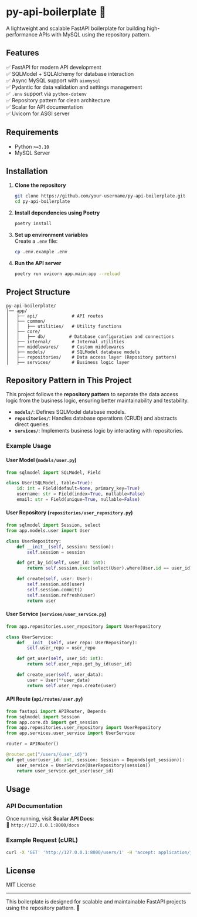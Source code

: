 # **py-api-boilerplate** 🚀

A lightweight and scalable FastAPI boilerplate for building high-performance APIs with MySQL using the repository pattern.

## **Features**

✅ FastAPI for modern API development  
✅ SQLModel + SQLAlchemy for database interaction  
✅ Async MySQL support with `aiomysql`  
✅ Pydantic for data validation and settings management  
✅ `.env` support via `python-dotenv`  
✅ Repository pattern for clean architecture  
✅ Scalar for API documentation  
✅ Uvicorn for ASGI server

## **Requirements**

- Python `>=3.10`
- MySQL Server

## **Installation**

1. **Clone the repository**

   ```sh
   git clone https://github.com/your-username/py-api-boilerplate.git
   cd py-api-boilerplate
   ```

2. **Install dependencies using Poetry**

   ```sh
   poetry install
   ```

3. **Set up environment variables**  
   Create a `.env` file:

   ```sh
   cp .env.example .env
   ```

4. **Run the API server**
   ```sh
   poetry run uvicorn app.main:app --reload
   ```

## **Project Structure**

```
py-api-boilerplate/
│── app/
│   ├── api/             # API routes
│   ├── common/
│   │   ├── utilities/   # Utility functions
│   ├── core/
│   │   ├── db/         # Database configuration and connections
│   ├── internal/        # Internal utilities
│   ├── middlewares/     # Custom middlewares
│   ├── models/          # SQLModel database models
│   ├── repositories/    # Data access layer (Repository pattern)
│   ├── services/        # Business logic layer
```

## **Repository Pattern in This Project**

This project follows the **repository pattern** to separate the data access logic from the business logic, ensuring better maintainability and testability.

- **`models/`**: Defines SQLModel database models.
- **`repositories/`**: Handles database operations (CRUD) and abstracts direct queries.
- **`services/`**: Implements business logic by interacting with repositories.

### **Example Usage**

#### **User Model (`models/user.py`)**

```python
from sqlmodel import SQLModel, Field

class User(SQLModel, table=True):
    id: int = Field(default=None, primary_key=True)
    username: str = Field(index=True, nullable=False)
    email: str = Field(unique=True, nullable=False)
```

#### **User Repository (`repositories/user_repository.py`)**

```python
from sqlmodel import Session, select
from app.models.user import User

class UserRepository:
    def __init__(self, session: Session):
        self.session = session

    def get_by_id(self, user_id: int):
        return self.session.exec(select(User).where(User.id == user_id)).first()

    def create(self, user: User):
        self.session.add(user)
        self.session.commit()
        self.session.refresh(user)
        return user
```

#### **User Service (`services/user_service.py`)**

```python
from app.repositories.user_repository import UserRepository

class UserService:
    def __init__(self, user_repo: UserRepository):
        self.user_repo = user_repo

    def get_user(self, user_id: int):
        return self.user_repo.get_by_id(user_id)

    def create_user(self, user_data):
        user = User(**user_data)
        return self.user_repo.create(user)
```

#### **API Route (`api/routes/user.py`)**

```python
from fastapi import APIRouter, Depends
from sqlmodel import Session
from app.core.db import get_session
from app.repositories.user_repository import UserRepository
from app.services.user_service import UserService

router = APIRouter()

@router.get("/users/{user_id}")
def get_user(user_id: int, session: Session = Depends(get_session)):
    user_service = UserService(UserRepository(session))
    return user_service.get_user(user_id)
```

## **Usage**

### **API Documentation**

Once running, visit **Scalar API Docs**:  
📌 `http://127.0.0.1:8000/docs`

### **Example Request (cURL)**

```sh
curl -X 'GET' 'http://127.0.0.1:8000/users/1' -H 'accept: application/json'
```

## **License**

MIT License

---

This boilerplate is designed for scalable and maintainable FastAPI projects using the repository pattern. 🚀
